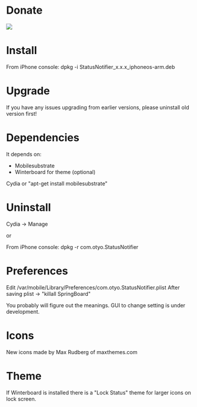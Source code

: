 # Donate #

[![](https://www.paypal.com/en_US/i/btn/btn_donateCC_LG.gif)](https://www.paypal.com/cgi-bin/webscr?cmd=_donations&business=zoltan_csizmadia%40yahoo%2ecom&lc=US&item_name=StatusNotifier&currency_code=USD&bn=PP%2dDonationsBF%3abtn_donateCC_LG%2egif%3aNonHosted)

# Install #

From iPhone console:
dpkg -i StatusNotifier\_x.x.x\_iphoneos-arm.deb

# Upgrade #
If you have any issues upgrading from earlier versions, please uninstall old version first!

# Dependencies #

It depends on:
  * Mobilesubstrate
  * Winterboard for theme (optional)

Cydia
or
"apt-get install mobilesubstrate"

# Uninstall #

Cydia -> Manage

or

From iPhone console:
dpkg -r com.otyo.StatusNotifier

# Preferences #

Edit /var/mobile/Library/Preferences/com.otyo.StatusNotifier.plist
After saving plist -> "killall SpringBoard"

You probably will figure out the meanings. GUI to change setting is under development.

# Icons #

New icons made by Max Rudberg of maxthemes.com

# Theme #

If Winterboard is installed there is a "Lock Status" theme for larger icons on lock screen.